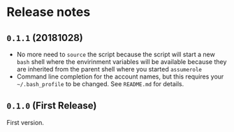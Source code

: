 # Release notes

## `0.1.1` (20181028)

* No more need to `source` the script because the script will start a new `bash`
  shell where the envirinment variables will be available because they are
  inherited from the parent shell where you started `assumerole`
* Command line completion for the account names, but this requires your
  `~/.bash_profile` to be changed. See `README.md` for details.
  
## `0.1.0` (First Release)

First version.



